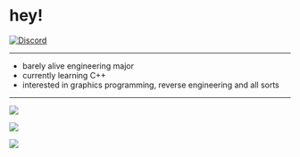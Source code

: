 # hey!

[![Discord](https://lanyard.cnrad.dev/api/176577264555786240?bg=141321)](https://discord.com/users/176577264555786240)

---

- barely alive engineering major
- currently learning C++
- interested in graphics programming, reverse engineering and all sorts

---

![](https://github-readme-stats.vercel.app/api?username=festivize&show_icons=true&theme=radical)

![](https://github-readme-stats.vercel.app/api/top-langs/?username=festivize&show_icons=true&theme=radical)

![](https://komarev.com/ghpvc/?username=festivize&color=d93a7c)

<!--
**festivize/festivize** is a ✨ _special_ ✨ repository because its `README.md` (this file) appears on your GitHub profile.

Here are some ideas to get you started:

- 🔭 I’m currently working on ...
- 🌱 I’m currently learning ...
- 👯 I’m looking to collaborate on ...
- 🤔 I’m looking for help with ...
- 💬 Ask me about ...
- 📫 How to reach me: ...
- 😄 Pronouns: ...
- ⚡ Fun fact: ...
-->
